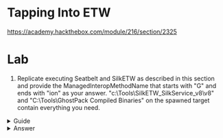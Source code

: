 # Tapping Into ETW

https://academy.hackthebox.com/module/216/section/2325

# Lab

1. Replicate executing Seatbelt and SilkETW as described in this section and provide the ManagedInteropMethodName that starts with "G" and ends with "ion" as your answer. "c:\Tools\SilkETW_SilkService_v8\v8" and "C:\Tools\GhostPack Compiled Binaries" on the spawned target contain everything you need.

<details>
<summary>Guide</summary>

Since the question mentions ManagedInteropMethodName (sounds like a C# name) and binaries, we'll probably just be following along with the second example in this section , "Detecting Malicious .NET Assembly Loading".

We want to track any .NET logs using SilkETW. \
From this directory (given by module)

```
c:\Tools\SilkETW_SilkService_v8\v8\SilkETW
```

Run this command (given by module)

```ps
SilkETW.exe -t user -pn Microsoft-Windows-DotNETRuntime -uk 0x2038 -ot file -p C:\windows\temp\etw.json
```

SilkETW will be recording logs to C:\windows\temp\etw.json. \
Via cmd, go into `C:\Tools\GhostPack Compiled Binaries`. \
Load the assembly by running Seatbelt (given by module) like

```ps
.\Seatbelt.exe TokenPrivileges
```

Check your etw.json. We're looking for something like ManagedInteropMethodName=G**\_\_\_**ion. Do CTRL+F and enter `ManagedInteropMethodName=G`. You'll find a method name, this is your flag.

</details>
<details>
<summary>Answer</summary>
GetTokenInformation
</details>
